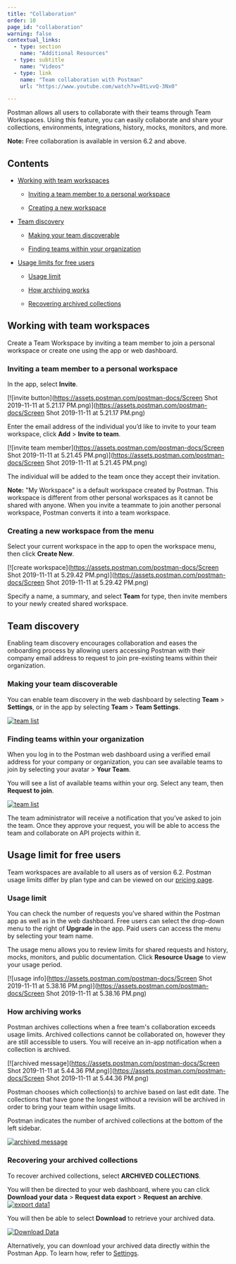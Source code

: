 ```yaml
---
title: "Collaboration"
order: 10
page_id: "collaboration"
warning: false
contextual_links:
  - type: section
    name: "Additional Resources"
  - type: subtitle
    name: "Videos"
  - type: link
    name: "Team collaboration with Postman"
    url: "https://www.youtube.com/watch?v=8tLvvQ-3Nx0"

---
```

Postman allows all users to collaborate with their teams through Team Workspaces. Using this feature, you can easily collaborate and share your collections, environments, integrations, history, mocks, monitors, and more.

**Note:**  Free collaboration is available in version 6.2 and above.

## Contents

* [Working with team workspaces](/docs/postman/launching-postman/collaboration/#working-with-team-workspaces)

    * [Inviting a team member to a personal workspace](/docs/postman/launching-postman/collaboration/#inviting-a-team-member-to-a-personal-workspace)

    * [Creating a new workspace](/docs/postman/launching-postman/collaboration/#creating-a-new-workspace-from-the-menu)

* [Team discovery](/docs/postman/launching-postman/collaboration/#team-discovery)

    * [Making your team discoverable](/docs/postman/launching-postman/collaboration/#making-your-team-discoverable)

    * [Finding teams within your organization](/docs/postman/launching-postman/collaboration/#finding-teams-within-your-organization)

* [Usage limits for free users](/docs/postman/launching-postman/collaboration/#usage-limit-for-free-users)

    * [Usage limit](/docs/postman/launching-postman/collaboration/#usage-limit)

    * [How archiving works](/docs/postman/launching-postman/collaboration/#how-archiving-works)

    * [Recovering archived collections](/docs/postman/launching-postman/collaboration/#recovering-your-archived-collections)

## Working with team workspaces

Create a Team Workspace by inviting a team member to join a personal workspace or create one using the app or web dashboard.

### Inviting a team member to a personal workspace

In the app, select **Invite**.

[![invite button](https://assets.postman.com/postman-docs/Screen Shot 2019-11-11 at 5.21.17 PM.png)](https://assets.postman.com/postman-docs/Screen Shot 2019-11-11 at 5.21.17 PM.png)

Enter the email address of the individual you’d like to invite to your team workspace, click **Add** > **Invite to team**.

[![invite team member](https://assets.postman.com/postman-docs/Screen Shot 2019-11-11 at 5.21.45 PM.png)](https://assets.postman.com/postman-docs/Screen Shot 2019-11-11 at 5.21.45 PM.png)

The individual will be added to the team once they accept their invitation.

**Note:** "My Workspace" is a default workspace created by Postman. This workspace is different from other personal workspaces as it cannot be shared with anyone. When you invite a teammate to join another personal workspace, Postman converts it into a team workspace.  

### Creating a new workspace from the menu

Select your current workspace in the app to open the workspace menu, then click **Create New**.

[![create workspace](https://assets.postman.com/postman-docs/Screen Shot 2019-11-11 at 5.29.42 PM.png)](https://assets.postman.com/postman-docs/Screen Shot 2019-11-11 at 5.29.42 PM.png)

Specify a name, a summary, and select **Team** for type, then invite members to your newly created shared workspace.

## Team discovery

Enabling team discovery encourages collaboration and eases the onboarding process by allowing users accessing Postman with their company email address to request to join pre-existing teams within their organization.

### Making your team discoverable

You can enable team discovery in the web dashboard by selecting **Team** > **Settings**, or in the app by selecting **Team** > **Team Settings**.

[![team list](https://assets.postman.com/postman-docs/Screen_Shot_2019-11-11_at_5_18_37_PM.png)](https://assets.postman.com/postman-docs/Screen_Shot_2019-11-11_at_5_18_37_PM.png)

### Finding teams within your organization

When you log in to the Postman web dashboard using a verified email address for your company or organization, you can see available teams to join by selecting your avatar > **Your Team**.

You will see a list of available teams within your org. Select any team, then **Request to join**.

[![team list](https://assets.postman.com/postman-docs/Screen_Shot_2019-11-11_at_5_13_01_PM.png)](https://assets.postman.com/postman-docs/Screen_Shot_2019-11-11_at_5_13_01_PM.png)

The team administrator will receive a notification that you’ve asked to join the team. Once they approve your request, you will be able to access the team and collaborate on API projects within it.

## Usage limit for free users

Team workspaces are available to all users as of version 6.2. Postman usage limits differ by plan type and can be viewed on our [pricing page](https://www.getpostman.com/pricing).

### Usage limit

You can check the number of requests you've shared within the Postman app as well as in the web dashboard. Free users can select the drop-down menu to the right of **Upgrade** in the app. Paid users can access the menu by selecting your team name.

The usage menu allows you to review limits for shared requests and history, mocks, monitors, and public documentation. Click **Resource Usage** to view your usage period.

[![usage info](https://assets.postman.com/postman-docs/Screen Shot 2019-11-11 at 5.38.16 PM.png)](https://assets.postman.com/postman-docs/Screen Shot 2019-11-11 at 5.38.16 PM.png)

### How archiving works

 Postman archives collections when a free team's collaboration exceeds usage limits. Archived collections cannot be collaborated on, however they are still accessible to users. You will receive an in-app notification when a collection is archived.

[![archived message](https://assets.postman.com/postman-docs/Screen Shot 2019-11-11 at 5.44.36 PM.png)](https://assets.postman.com/postman-docs/Screen Shot 2019-11-11 at 5.44.36 PM.png)  

Postman chooses which collection(s) to archive based on last edit date. The collections that have gone the longest without a revision will be archived in order to bring your team within usage limits.

Postman indicates the number of archived collections at the bottom of the left sidebar.

[![archived message](https://assets.postman.com/postman-docs/ArchiveMsg2.png)](https://assets.postman.com/postman-docs/ArchiveMsg2.png)  

### Recovering your archived collections

To recover archived collections, select **ARCHIVED COLLECTIONS**.

You will then be directed to your web dashboard, where you can click **Download your data** > **Request data export** > **Request an archive**.
[![export data1](https://assets.postman.com/postman-docs/Recovering_ArchivedCol1.png)](https://assets.postman.com/postman-docs/Recovering_ArchivedCol1.png)

You will then be able to select **Download** to retrieve your archived data.

[![Download Data](https://assets.postman.com/postman-docs/Download_Data1.png)](https://assets.postman.com/postman-docs/Download_Data1.png)

Alternatively, you can download your archived data directly within the Postman App. To learn how, refer to [Settings](/docs/postman/launching-postman/settings/).
